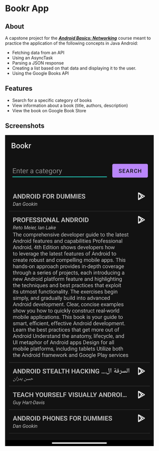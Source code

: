 # Bookr App
## About
A capstone project for the [***Android Basics: Networking***](https://classroom.udacity.com/courses/ud843) course meant to practice the application of the following concepts in Java Android:
- Fetching data from an API
- Using an AsyncTask
- Parsing a JSON response
- Creating a list based on that data and displaying it to the user.
- Using the Google Books API


## Features
- Search for a specific category of books
- View information about a book (title, authors, description)
- View the book on Google Book Store

## Screenshots
![Screenshot](./screenshots/1.jpg)